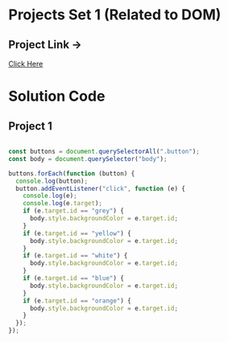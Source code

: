 # Projects Set 1 (Related to DOM)

## Project Link ->

[Click Here](https://stackblitz.com/edit/dom-project-chaiaurcode?file=index.html)

# Solution Code

## Project 1

```Javascript

const buttons = document.querySelectorAll(".button");
const body = document.querySelector("body");

buttons.forEach(function (button) {
  console.log(button);
  button.addEventListener("click", function (e) {
    console.log(e);
    console.log(e.target);
    if (e.target.id == "grey") {
      body.style.backgroundColor = e.target.id;
    }
    if (e.target.id == "yellow") {
      body.style.backgroundColor = e.target.id;
    }
    if (e.target.id == "white") {
      body.style.backgroundColor = e.target.id;
    }
    if (e.target.id == "blue") {
      body.style.backgroundColor = e.target.id;
    }
    if (e.target.id == "orange") {
      body.style.backgroundColor = e.target.id;
    }
  });
});

```

